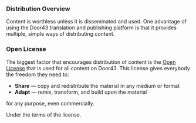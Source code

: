 
### Distribution Overview

Content is worthless unless it is disseminated and used. One advantage of using the Door43 translation and publishing platform is that it provides multiple, simple ways of distributing content.

### Open License

The biggest factor that encourages distribution of content is the [Open License](../../intro/open-license/01.md) that is used for all content on Door43. This license gives everybody the freedom they need to:

* **Share** — copy and redistribute the material in any medium or format
* **Adapt** — remix, transform, and build upon the material

for any purpose, even commercially.

Under the terms of the license.